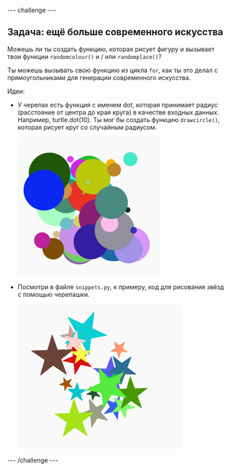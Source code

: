 \--- challenge \---

## Задача: ещё больше современного искусства

Можешь ли ты создать функцию, которая рисует фигуру и вызывает твои функции `randomcolour()` и / или `randomplace()`?

Ты можешь вызывать свою функцию из цикла `for`, как ты это делал с прямоугольниками для генерации современного искусства.

Идеи:

- У черепах есть функция с именем dot, которая принимает радиус (расстояние от центра до края круга) в качестве входных данных. Например, turtle.dot(10). Ты мог бы создать функцию `drawcircle()`, которая рисует круг со случайным радиусом.
    
    ![снимок экрана](images/modern-circles.png)

- Посмотри в файле `snippets.py`, к примеру, код для рисования звёзд с помощью черепашки.
    
    ![снимок экрана](images/modern-stars.png)

\--- /challenge \---